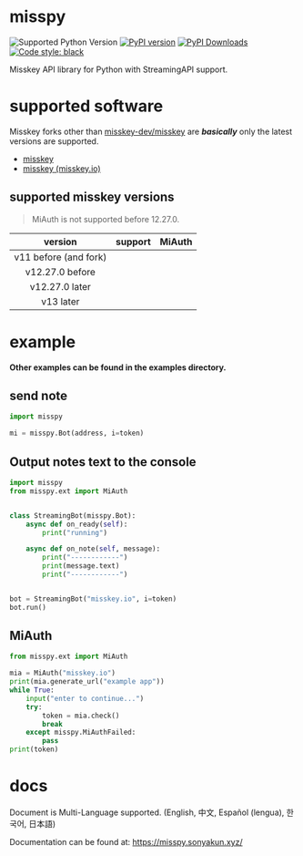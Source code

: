 # misspy
![Supported Python Version](https://img.shields.io/pypi/pyversions/misspy) [![PyPI version](https://badge.fury.io/py/misspy.svg)](https://badge.fury.io/py/misspy) [![PyPI Downloads](https://img.shields.io/pypi/dm/misspy.svg)](https://badge.fury.io/py/misspy) [![Code style: black](https://img.shields.io/badge/code%20style-black-000000.svg)](https://github.com/psf/black)

Misskey API library for Python with StreamingAPI support.

# supported software
Misskey forks other than [misskey-dev/misskey](https://github.com/misskey-dev/misskey) are __***basically***__ only the latest versions are supported.
* [misskey](https://github.com/misskey-dev/misskey)
* [misskey (misskey.io)](https://github.com/misskeyIO/misskey)
<!-- * [firefish (calckey)](https://codeberg.org/firefish/firefish) (under development) -->


## supported misskey versions
> MiAuth is not supported before 12.27.0.

| version               | support | MiAuth | 
| :-------------------: | ------- | -----: | 
| v11 before (and fork) |   |      | 
| v12.27.0 before       |     |      | 
| v12.27.0 later       |     |    | 
| v13 later             |     |    | 


# example
**Other examples can be found in the examples directory.**

## send note
```python
import misspy

mi = misspy.Bot(address, i=token)
```

## Output notes text to the console
```python
import misspy
from misspy.ext import MiAuth


class StreamingBot(misspy.Bot):
    async def on_ready(self):
        print("running")

    async def on_note(self, message):
        print("------------")
        print(message.text)
        print("------------")


bot = StreamingBot("misskey.io", i=token)
bot.run()
```

## MiAuth
```python
from misspy.ext import MiAuth

mia = MiAuth("misskey.io")
print(mia.generate_url("example app"))
while True:
    input("enter to continue...")
    try:
        token = mia.check()
        break
    except misspy.MiAuthFailed:
        pass
print(token)
```


# docs
Document is Multi-Language supported. (English, 中文, Español (lengua), 한국어, 日本語)

Documentation can be found at:
https://misspy.sonyakun.xyz/

